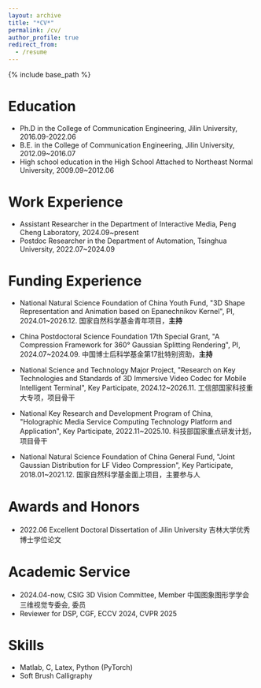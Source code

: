 ```yaml
---
layout: archive
title: "*CV*"
permalink: /cv/
author_profile: true
redirect_from:
  - /resume
---
```


{% include base_path %}

Education
======
* Ph.D in the College of Communication Engineering, Jilin University, 2016.09-2022.06
* B.E. in the College of Communication Engineering, Jilin University, 2012.09~2016.07
* High school education in the High School Attached to Northeast Normal University, 2009.09~2012.06

Work Experience
======
* Assistant Researcher in the Department of Interactive Media, Peng Cheng Laboratory, 2024.09~present
* Postdoc Researcher in the Department of Automation, Tsinghua University, 2022.07~2024.09

  
Funding Experience
======
* National Natural Science Foundation of China Youth Fund, "3D Shape Representation and Animation based on Epanechnikov Kernel", PI, 2024.01~2026.12. 国家自然科学基金青年项目，**主持**

* China Postdoctoral Science Foundation 17th Special Grant, "A Compression Framework for 360° Gaussian Splitting Rendering", PI, 2024.07~2024.09. 中国博士后科学基金第17批特别资助，**主持**

* National Science and Technology Major Project, "Research on Key Technologies and Standards of 3D Immersive Video Codec for Mobile Intelligent Terminal", Key Participate, 2024.12~2026.11. 工信部国家科技重大专项，项目骨干

* National Key Research and Development Program of China, "Holographic Media Service Computing Technology Platform and Application", Key Participate, 2022.11~2025.10. 科技部国家重点研发计划，项目骨干

* National Natural Science Foundation of China General Fund, "Joint Gaussian Distribution for LF Video Compression", Key Participate, 2018.01~2021.12. 国家自然科学基金面上项目，主要参与人

Awards and Honors
======
* 2022.06 Excellent Doctoral Dissertation of Jilin University 吉林大学优秀博士学位论文

Academic Service
======
* 2024.04-now, CSIG 3D Vision Committee, Member 中国图象图形学学会三维视觉专委会, 委员
* Reviewer for DSP, CGF, ECCV 2024, CVPR 2025

Skills
======
* Matlab, C, Latex, Python (PyTorch)
* Soft Brush Calligraphy


<!-- Publications
======
  <ul>{% for post in site.publications %}
    {% include archive-single-cv.html %}
  {% endfor %}</ul> -->
  
<!-- Talks
======
  <ul>{% for post in site.talks %}
    {% include archive-single-talk-cv.html %}
  {% endfor %}</ul> -->
  
<!-- Teaching
======
  <ul>{% for post in site.teaching %}
    {% include archive-single-cv.html %}
  {% endfor %}</ul> -->
  
<!-- Service and leadership
======
* Currently signed in to 43 different slack teams -->
